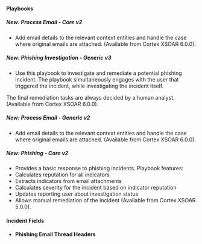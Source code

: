 
#### Playbooks
##### New: Process Email - Core v2
- Add email details to the relevant context entities and handle the case where original emails are attached. (Available from Cortex XSOAR 6.0.0).
##### New: Phishing Investigation - Generic v3
- Use this playbook to investigate and remediate a potential phishing incident. The playbook simultaneously engages with the user that triggered the incident, while investigating the incident itself.

The final remediation tasks are always decided by a human analyst. (Available from Cortex XSOAR 6.0.0).
##### New: Process Email - Generic v2
- Add email details to the relevant context entities and handle the case where original emails are attached. (Available from Cortex XSOAR 6.0.0).
##### New: Phishing - Core v2
- Provides a basic response to phishing incidents. Playbook features:
- Calculates reputation for all indicators
- Extracts indicators from email attachments
- Calculates severity for the incident based on indicator reputation
- Updates reporting user about investigation status
- Allows manual remediation of the incident (Available from Cortex XSOAR 5.0.0).

#### Incident Fields
- **Phishing Email Thread Headers**